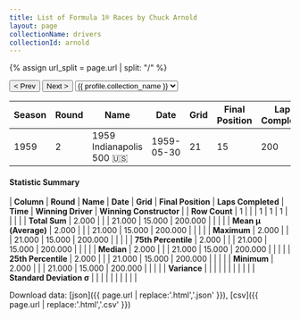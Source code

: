 ```yaml
---
title: List of Formula 1® Races by Chuck Arnold
layout: page
collectionName: drivers
collectionId: arnold
---
```


{% assign url_split = page.url | split: "/" %}
<div id="collection-navigation">
<button onclick="selector.options[selector.selectedIndex-1].value && (window.location = selector.options[selector.selectedIndex-1].value);">&lt; Prev</button>
<button onclick="selector.options[selector.selectedIndex+1].value && (window.location = selector.options[selector.selectedIndex+1].value);">Next &gt;</button>
<select id="selector" onchange="this.options[this.selectedIndex].value && (window.location = this.options[this.selectedIndex].value);">
  {% for collectionId in site.data[page.collectionName].refs %}
    {% if collectionId == page.collectionId %}
      {% assign selected = "selected" %}
    {% else %}
      {% assign selected = "" %}
    {% endif %}
    {% assign profile = site.data[page.collectionName][collectionId].profile %}
    <option value="/f1/{{ page.collectionName }}/{{ collectionId }}/{{ url_split[4] }}" {{ selected }}>{{ profile.collection_name }}</option>
  {% endfor %}
</select>
</div>

| Season | Round | Name | Date | Grid | Final Position | Laps Completed | Time | Winning Driver | Winning Constructor |
|--|--|--|--|--|--|--|--|--|--|
| 1959 | 2 | 1959 Indianapolis 500 🇺🇸 | 1959-05-30 | 21 | 15 | 200 | +8:19.86 | Rodger Ward 🇺🇸 | Watson 🇺🇸 |

#### Statistic Summary

| **Column** | **Round** | **Name** | **Date** | **Grid** | **Final Position** | **Laps Completed** | **Time** | **Winning Driver** | **Winning Constructor** |
| **Row Count** | 1 |  |  | 1 | 1 | 1 |  |  |  |
| **Total Sum** | 2.000 |  |  | 21.000 | 15.000 | 200.000 |  |  |  |
| **Mean μ (Average)** | 2.000 |  |  | 21.000 | 15.000 | 200.000 |  |  |  |
| **Maximum** | 2.000 |  |  | 21.000 | 15.000 | 200.000 |  |  |  |
| **75th Percentile** | 2.000 |  |  | 21.000 | 15.000 | 200.000 |  |  |  |
| **Median** | 2.000 |  |  | 21.000 | 15.000 | 200.000 |  |  |  |
| **25th Percentile** | 2.000 |  |  | 21.000 | 15.000 | 200.000 |  |  |  |
| **Minimum** | 2.000 |  |  | 21.000 | 15.000 | 200.000 |  |  |  |
| **Variance** |  |  |  |  |  |  |  |  |  |
| **Standard Deviation σ** |  |  |  |  |  |  |  |  |  |

Download data: [json]({{ page.url | replace:'.html','.json' }}), [csv]({{ page.url | replace:'.html','.csv' }})
